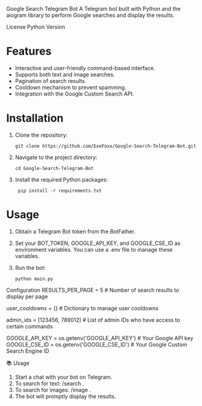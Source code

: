 Google Search Telegram Bot
A Telegram bot built with Python and the aiogram library to perform Google searches and display the results.

License Python Version

# Features
* Interactive and user-friendly command-based interface.
* Supports both text and image searches.
* Pagination of search results.
* Cooldown mechanism to prevent spamming.
* Integration with the Google Custom Search API.

# Installation
1.  Clone the repository:

        git clone https://github.com/ExeFoxx/Google-Search-Telegram-Bot.git
      
2.  Navigate to the project directory:

        cd Google-Search-Telegram-Bot 

3. Install the required Python packages:

        pip install -r requirements.txt


# Usage

1.  Obtain a Telegram Bot token from the BotFather.

2.  Set your BOT_TOKEN, GOOGLE_API_KEY, and GOOGLE_CSE_ID as environment variables. You can use a .env file to manage these variables.

3.  Run the bot:

        python main.py

Configuration
RESULTS_PER_PAGE = 5 # Number of search results to display per page

user_cooldowns = {} # Dictionary to manage user cooldowns

admin_ids = [123456, 789012] # List of admin IDs who have access to certain commands

GOOGLE_API_KEY = os.getenv('GOOGLE_API_KEY') # Your Google API key GOOGLE_CSE_ID = os.getenv('GOOGLE_CSE_ID') # Your Google Custom Search Engine ID

📚 Usage
1. Start a chat with your bot on Telegram.
2. To search for text: /search <query>.
3. To search for images: /image <query>.
4. The bot will promptly display the results.
